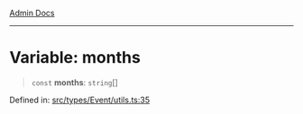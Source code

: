 [Admin Docs](/)

---

# Variable: months

> `const` **months**: `string`[]

Defined in: [src/types/Event/utils.ts:35](https://github.com/PalisadoesFoundation/talawa-admin/blob/main/src/types/Event/utils.ts#L35)

